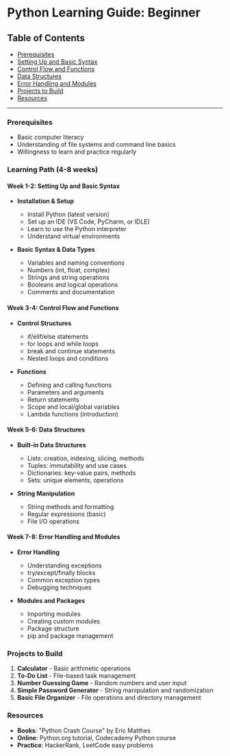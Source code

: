 # Python Learning Guide: Beginner

## Table of Contents
- [Prerequisites](#prerequisites)
- [Setting Up and Basic Syntax](#setting-up-and-basic-syntax)
- [Control Flow and Functions](#control-flow-and-functions)
- [Data Structures](#data-structures)
- [Error Handling and Modules](#error-handling-and-modules)
- [Projects to Build](#projects-to-build)
- [Resources](#resources)

---

### Prerequisites
- Basic computer literacy
- Understanding of file systems and command line basics
- Willingness to learn and practice regularly

### Learning Path (4-8 weeks)

#### Week 1-2: Setting Up and Basic Syntax
- **Installation & Setup**
  - Install Python (latest version)
  - Set up an IDE (VS Code, PyCharm, or IDLE)
  - Learn to use the Python interpreter
  - Understand virtual environments

- **Basic Syntax & Data Types**
  - Variables and naming conventions
  - Numbers (int, float, complex)
  - Strings and string operations
  - Booleans and logical operations
  - Comments and documentation

#### Week 3-4: Control Flow and Functions
- **Control Structures**
  - if/elif/else statements
  - for loops and while loops
  - break and continue statements
  - Nested loops and conditions

- **Functions**
  - Defining and calling functions
  - Parameters and arguments
  - Return statements
  - Scope and local/global variables
  - Lambda functions (introduction)

#### Week 5-6: Data Structures
- **Built-in Data Structures**
  - Lists: creation, indexing, slicing, methods
  - Tuples: immutability and use cases
  - Dictionaries: key-value pairs, methods
  - Sets: unique elements, operations

- **String Manipulation**
  - String methods and formatting
  - Regular expressions (basic)
  - File I/O operations

#### Week 7-8: Error Handling and Modules
- **Error Handling**
  - Understanding exceptions
  - try/except/finally blocks
  - Common exception types
  - Debugging techniques

- **Modules and Packages**
  - Importing modules
  - Creating custom modules
  - Package structure
  - pip and package management

### Projects to Build
1. **Calculator** - Basic arithmetic operations
2. **To-Do List** - File-based task management
3. **Number Guessing Game** - Random numbers and user input
4. **Simple Password Generator** - String manipulation and randomization
5. **Basic File Organizer** - File operations and directory management

### Resources
- **Books**: "Python Crash Course" by Eric Matthes
- **Online**: Python.org tutorial, Codecademy Python course
- **Practice**: HackerRank, LeetCode easy problems